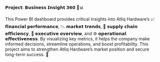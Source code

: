 𝗣𝗿𝗼𝗷𝗲𝗰𝘁: 𝗕𝘂𝘀𝗶𝗻𝗲𝘀𝘀 𝗜𝗻𝘀𝗶𝗴𝗵𝘁 𝟯𝟲𝟬 🚀📊

This Power BI dashboard provides critical insights into Atliq Hardware’s 📈 𝗳𝗶𝗻𝗮𝗻𝗰𝗶𝗮𝗹 𝗽𝗲𝗿𝗳𝗼𝗿𝗺𝗮𝗻𝗰𝗲, 📉 𝗺𝗮𝗿𝗸𝗲𝘁 𝘁𝗿𝗲𝗻𝗱𝘀, 🔗 𝘀𝘂𝗽𝗽𝗹𝘆 𝗰𝗵𝗮𝗶𝗻 𝗲𝗳𝗳𝗶𝗰𝗶𝗲𝗻𝗰𝘆, 👥 𝗲𝘅𝗲𝗰𝘂𝘁𝗶𝘃𝗲 𝗼𝘃𝗲𝗿𝘃𝗶𝗲𝘄, and ⚙️ 𝗼𝗽𝗲𝗿𝗮𝘁𝗶𝗼𝗻𝗮𝗹 𝗲𝗳𝗳𝗲𝗰𝘁𝗶𝘃𝗲𝗻𝗲𝘀𝘀. By visualizing key metrics, it helps the company make informed decisions, streamline operations, and boost profitability. This project aims to strengthen Atliq Hardware’s market position and secure long-term success. 🌟
